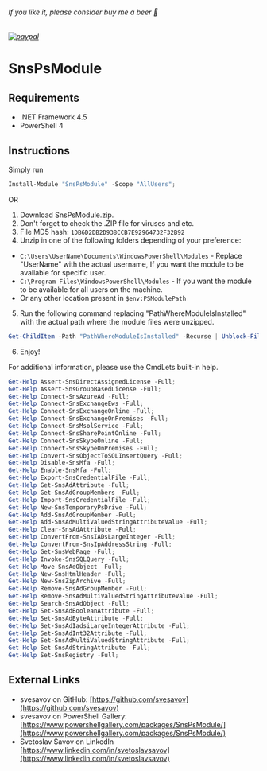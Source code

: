 
###### If you like it, please consider buy me a beer :beer:
###### [![paypal](https://www.paypalobjects.com/en_US/i/btn/btn_donateCC_LG.gif)](https://www.paypal.com/cgi-bin/webscr?cmd=_s-xclick&hosted_button_id=6NKR7XQH5E2P2&source=url)


# SnsPsModule


## Requirements

* .NET Framework 4.5
* PowerShell 4


## Instructions

Simply run
```powershell
Install-Module "SnsPsModule" -Scope "AllUsers";
```
OR
1. Download SnsPsModule.zip.
2. Don't forget to check the .ZIP file for viruses and etc.
3. File MD5 hash: `1DB6D2DB2D938CCB7E92964732F32B92`
4. Unzip in one of the following folders depending of your preference:
* `C:\Users\UserName\Documents\WindowsPowerShell\Modules` - Replace "UserName" with the actual username, If you want the module to be available for specific user.
* `C:\Program Files\WindowsPowerShell\Modules` - If you want the module to be available for all users on the machine.
* Or any other location present in `$env:PSModulePath`
5. Run the following command replacing "PathWhereModuleIsInstalled" with the actual path where the module files were unzipped.
```powershell
Get-ChildItem -Path "PathWhereModuleIsInstalled" -Recurse | Unblock-File
```
6. Enjoy!

For additional information, please use the CmdLets built-in help.
```powershell
Get-Help Assert-SnsDirectAssignedLicense -Full;
Get-Help Assert-SnsGroupBasedLicense -Full;
Get-Help Connect-SnsAzureAd -Full;
Get-Help Connect-SnsExchangeEws -Full;
Get-Help Connect-SnsExchangeOnline -Full;
Get-Help Connect-SnsExchangeOnPremises -Full;
Get-Help Connect-SnsMsolService -Full;
Get-Help Connect-SnsSharePointOnline -Full;
Get-Help Connect-SnsSkypeOnline -Full;
Get-Help Connect-SnsSkypeOnPremises -Full;
Get-Help Convert-SnsObjectToSQLInsertQuery -Full;
Get-Help Disable-SnsMfa -Full;
Get-Help Enable-SnsMfa -Full;
Get-Help Export-SnsCredentialFile -Full;
Get-Help Get-SnsAdAttribute -Full;
Get-Help Get-SnsAdGroupMembers -Full;
Get-Help Import-SnsCredentialFile -Full;
Get-Help New-SnsTemporaryPsDrive -Full;
Get-Help Add-SnsAdGroupMember -Full;
Get-Help Add-SnsAdMultiValuedStringAttributeValue -Full;
Get-Help Clear-SnsAdAttribute -Full;
Get-Help ConvertFrom-SnsIADsLargeInteger -Full;
Get-Help ConvertFrom-SnsIpAddressString -Full;
Get-Help Get-SnsWebPage -Full;
Get-Help Invoke-SnsSQLQuery -Full;
Get-Help Move-SnsAdObject -Full;
Get-Help New-SnsHtmlHeader -Full;
Get-Help New-SnsZipArchive -Full;
Get-Help Remove-SnsAdGroupMember -Full;
Get-Help Remove-SnsAdMultiValuedStringAttributeValue -Full;
Get-Help Search-SnsAdObject -Full;
Get-Help Set-SnsAdBooleanAttribute -Full;
Get-Help Set-SnsAdByteAttribute -Full;
Get-Help Set-SnsAdIadsiLargeIntegerAttribute -Full;
Get-Help Set-SnsAdInt32Attribute -Full;
Get-Help Set-SnsAdMultiValuedStringAttribute -Full;
Get-Help Set-SnsAdStringAttribute -Full;
Get-Help Set-SnsRegistry -Full;
```


## External Links

- svesavov on GitHub: [https://github.com/svesavov](https://github.com/svesavov)
- svesavov on PowerShell Gallery: [https://www.powershellgallery.com/packages/SnsPsModule/](https://www.powershellgallery.com/packages/SnsPsModule/)
- Svetoslav Savov on LinkedIn [https://www.linkedin.com/in/svetoslavsavov](https://www.linkedin.com/in/svetoslavsavov)
